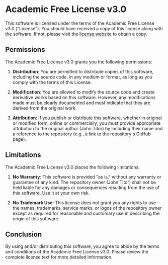 # Academic Free License v3.0

This software is licensed under the terms of the Academic Free License v3.0 ("License"). You should have received a copy of this license along with the software. If not, please visit the [license website](https://opensource.org/licenses/AFL-3.0) to obtain a copy.

## Permissions

The Academic Free License v3.0 grants you the following permissions:

1. **Distribution**: You are permitted to distribute copies of this software, including the source code, in any medium or format, as long as you comply with the terms of this License.

2. **Modification**: You are allowed to modify the source code and create derivative works based on this software. However, any modifications made must be clearly documented and must indicate that they are derived from the original work.

3. **Attribution**: If you publish or distribute this software, whether in original or modified form, online or commercially, you must provide appropriate attribution to the original author (John Titor) by including their name and a reference to the repository (e.g., a link to the repository's GitHub page).

## Limitations

The Academic Free License v3.0 places the following limitations:

1. **No Warranty**: This software is provided "as is," without any warranty or guarantee of any kind. The repository owner (John Titor) shall not be held liable for any damages or consequences resulting from the use of this software. Use it at your own risk.

2. **No Trademark Use**: This license does not grant you any rights to use the names, trademarks, service marks, or logos of the repository owner except as required for reasonable and customary use in describing the origin of this software.

## Conclusion

By using and/or distributing this software, you agree to abide by the terms and conditions of the Academic Free License v3.0. Please review the complete license text for more detailed information.